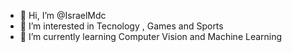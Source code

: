 - 👋 Hi, I’m @IsraelMdc
- 👀 I’m interested in Tecnology , Games and Sports
- 🌱 I’m currently learning Computer Vision and Machine Learning 

<!---
IsraelMdc/IsraelMdc is a ✨ special ✨ repository because its `README.md` (this file) appears on your GitHub profile.
You can click the Preview link to take a look at your changes.
--->
